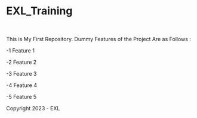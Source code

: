 # EXL_Training

﻿

This is My First Repository.
Dummy Features of the Project Are as Follows :

-1 Feature 1  

-2 Feature 2

-3 Feature 3

-4 Feature 4

-5 Feature 5

Copyright 2023 - EXL
